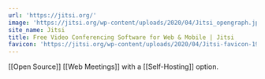 ```yaml
---
url: 'https://jitsi.org/'
image: 'https://jitsi.org/wp-content/uploads/2020/04/Jitsi_opengraph.jpg'
site_name: Jitsi
title: Free Video Conferencing Software for Web & Mobile | Jitsi
favicon: 'https://jitsi.org/wp-content/uploads/2020/04/Jitsi-favicon-196.png'
---
```



[[Open Source]] [[Web Meetings]] with a [[Self-Hosting]] option.

